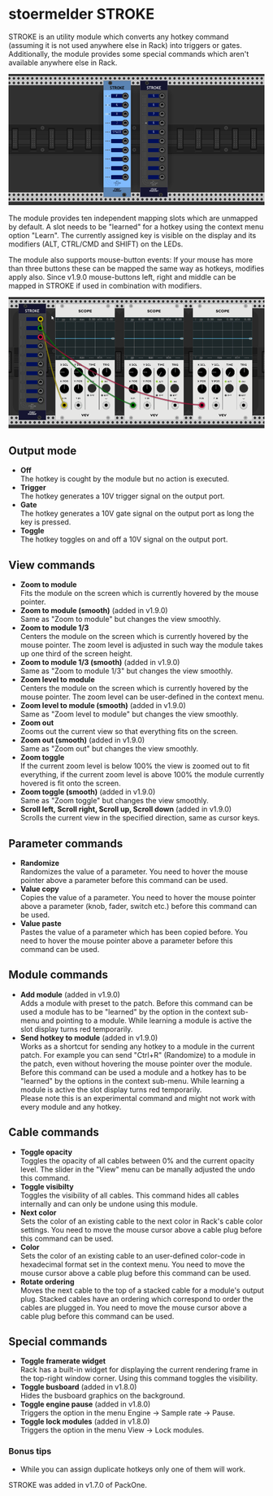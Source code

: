 # stoermelder STROKE

STROKE is an utility module which converts any hotkey command (assuming it is not used anywhere else in Rack) into triggers or gates. Additionally, the module provides some special commands which aren't available anywhere else in Rack.

![STROKE Intro](./Stroke-intro.png)

The module provides ten independent mapping slots which are unmapped by default. A slot needs to be "learned" for a hotkey using the context menu option "Learn". The currently assigned key is visible on the display and its modifiers (ALT, CTRL/CMD and SHIFT) on the LEDs.

The module also supports mouse-button events: If your mouse has more than three buttons these  can be mapped the same way as hotkeys, modifies apply also. Since v1.9.0 mouse-buttons left, right and middle can be mapped in STROKE if used in combination with modifiers.

![STROKE learn](./Stroke-learn.gif)

## Output mode

- **Off**  
  The hotkey is cought by the module but no action is executed.
- **Trigger**  
  The hotkey generates a 10V trigger signal on the output port.
- **Gate**  
  The hotkey generates a 10V gate signal on the output port as long the key is pressed.
- **Toggle**  
  The hotkey toggles on and off a 10V signal on the output port.

## View commands 

- **Zoom to module**  
  Fits the module on the screen which is currently hovered by the mouse pointer.
- **Zoom to module (smooth)** (added in v1.9.0)  
  Same as "Zoom to module" but changes the view smoothly.
- **Zoom to module 1/3**  
  Centers the module on the screen which is currently hovered by the mouse pointer. The zoom level is adjusted in such way the module takes up one third of the screen height.
- **Zoom to module 1/3 (smooth)** (added in v1.9.0)  
  Same as "Zoom to module 1/3" but changes the view smoothly.
- **Zoom level to module**  
  Centers the module on the screen which is currently hovered by the mouse pointer. The zoom level can be user-defined in the context menu.
- **Zoom level to module (smooth)** (added in v1.9.0)  
  Same as "Zoom level to module" but changes the view smoothly.
- **Zoom out**  
  Zooms out the current view so that everything fits on the screen.
- **Zoom out (smooth)** (added in v1.9.0)  
  Same as "Zoom out" but changes the view smoothly.
- **Zoom toggle**  
  If the current zoom level is below 100% the view is zoomed out to fit everything, if the current zoom level is above 100% the module currently hovered is fit onto the screen.
- **Zoom toggle (smooth)** (added in v1.9.0)  
  Same as "Zoom toggle" but changes the view smoothly.
<a name="view-scroll"></a>
- **Scroll left, Scroll right, Scroll up, Scroll down** (added in v1.9.0)  
  Scrolls the current view in the specified direction, same as cursor keys.

## Parameter commands

- **Randomize**  
  Randomizes the value of a parameter. You need to hover the mouse pointer above a parameter before this command can be used.
- **Value copy**  
  Copies the value of a parameter. You need to hover the mouse pointer above a parameter (knob, fader, switch etc.) before this command can be used.
- **Value paste**  
  Pastes the value of a parameter which has been copied before. You need to hover the mouse pointer above a parameter before this command can be used.

## Module commands

<a name="add-module"></a>
- **Add module** (added in v1.9.0)  
  Adds a module with preset to the patch. Before this command can be used a module has to be "learned" by the option in the context sub-menu and pointing to a module. While learning a module is active the slot display turns red temporarily.
<a name="module-send-hotkey"></a>
- **Send hotkey to module** (added in v1.9.0)  
  Works as a shortcut for sending any hotkey to a module in the current patch. For example you can send "Ctrl+R" (Randomize) to a module in the patch, even without hovering the mouse pointer over the module. Before this command can be used a module and a hotkey has to be "learned" by the options in the context sub-menu. While learning a module is active the slot display turns red temporarily.  
  Please note this is an experimental command and might not work with every module and any hotkey.

## Cable commands

- **Toggle opacity**  
  Toggles the opacity of all cables between 0% and the current opacity level. The slider in the "View" menu can be manally adjusted the undo this command.
- **Toggle visibilty**  
  Toggles the visibility of all cables. This command hides all cables internally and can only be undone using this module.
- **Next color**  
  Sets the color of an existing cable to the next color in Rack's cable color settings. You need to move the mouse cursor above a cable plug before this command can be used.
- **Color**  
  Sets the color of an existing cable to an user-defined color-code in hexadecimal format set in the context menu. You need to move the mouse cursor above a cable plug before this command can be used.
- **Rotate ordering**  
  Moves the next cable to the top of a stacked cable for a module's output plug. Stacked cables have an ordering which correspond to order the cables are plugged in. You need to move the mouse cursor above a cable plug before this command can be used.

## Special commands

- **Toggle framerate widget**  
  Rack has a built-in widget for displaying the current rendering frame in the top-right window corner. Using this command toggles the visibility.
- **Toggle busboard** (added in v1.8.0)  
  Hides the busboard graphics on the background.
- **Toggle engine pause** (added in v1.8.0)  
  Triggers the option in the menu Engine -> Sample rate -> Pause.
- **Toggle lock modules** (added in v1.8.0)  
  Triggers the option in the menu View -> Lock modules.

### Bonus tips

- While you can assign duplicate hotkeys only one of them will work.

STROKE was added in v1.7.0 of PackOne.